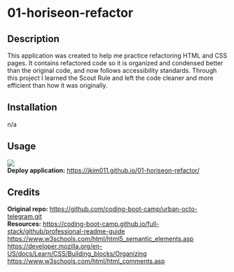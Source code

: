 # 01-horiseon-refactor

## Description

This application was created to help me practice refactoring HTML and CSS pages. It contains refactored code so it is organized and condensed better than the original code, and now follows accessibility standards. Through this project I learned the Scout Rule and left the code cleaner and more efficient than how it was originally.

## Installation

n/a

## Usage

![](assets/01-horiseon-refactor_.png) <br/>
**Deploy application:** https://jkim011.github.io/01-horiseon-refactor/

## Credits  

**Original repo:** https://github.com/coding-boot-camp/urban-octo-telegram.git  
**Resources:** https://coding-boot-camp.github.io/full-stack/github/professional-readme-guide  
           https://www.w3schools.com/html/html5_semantic_elements.asp  
           https://developer.mozilla.org/en-US/docs/Learn/CSS/Building_blocks/Organizing  
           https://www.w3schools.com/html/html_comments.asp  
